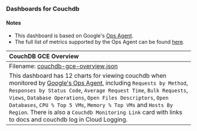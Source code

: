 ### Dashboards for Couchdb

#### Notes

- This dashboard is based on Google's [Ops Agent](https://cloud.google.com/stackdriver/docs/solutions/agents/ops-agent).
- The full list of metrics supported by the Ops Agent can be found [here](https://cloud.google.com/stackdriver/docs/solutions/agents/ops-agent/third-party/couchdb#monitored-metrics).


|CouchDB GCE Overview|
|:------------------|
|Filename: [couchdb-gce-overview.json](couchdb-gce-overview.json)|
|This dashboard has 12 charts for viewing couchdb when monitored by [Google's Ops Agent](https://cloud.google.com/stackdriver/docs/solutions/agents/ops-agent/third-party/couchdb#monitored-metrics), including `Requests by Method`, `Responses by Status Code`, `Average Request Time`, `Bulk Requests`, `Views`, `Database Operations`, `Open Files Descriptors`, `Open Databases`, `CPU % Top 5 VMs`, `Memory % Top VMs` and `Hosts By Region`. There is also a `Couchdb Monitoring Link` card with links to docs and couchdb log in Cloud Logging.
